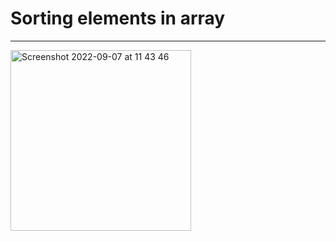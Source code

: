 # Sorting elements in array

---

<img width="289" alt="Screenshot 2022-09-07 at 11 43 46" src="https://user-images.githubusercontent.com/72032853/188833252-384d5640-a5ec-475b-9a11-fd6d21427fcb.png">
